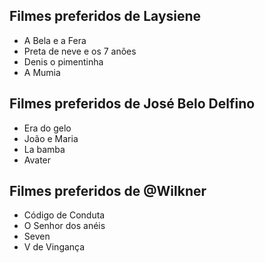 ## Filmes preferidos de Laysiene
* A Bela e a Fera
* Preta de neve e os 7 anões
* Denis o pimentinha
* A Mumia

## Filmes preferidos de José Belo Delfino
* Era do gelo
* João e Maria
* La bamba
* Avater

## Filmes preferidos de @Wilkner
* Código de Conduta
* O Senhor dos anéis
* Seven
* V de Vingança
